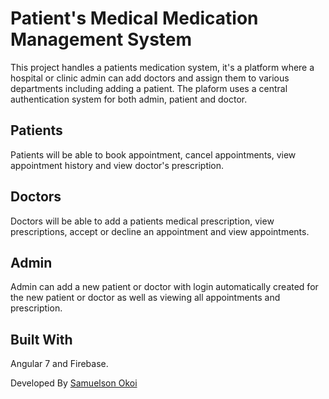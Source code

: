 # Patient's Medical Medication Management System

This project handles a patients medication system, it's a platform where a hospital or clinic admin can add doctors and assign them to various departments including adding a patient. The plaform uses a central authentication system for both admin, patient and doctor.  

## Patients

Patients will be able to book appointment, cancel appointments, view appointment history and view doctor's prescription.


## Doctors

Doctors will be able to add a patients medical prescription, view prescriptions, accept or decline an appointment and view appointments.

## Admin

Admin can add a new patient or doctor with login automatically created for the new patient or doctor as well as viewing all appointments and prescription.

## Built With

Angular 7 and Firebase.

Developed By [Samuelson Okoi](https://samuelsonokoi.com)
